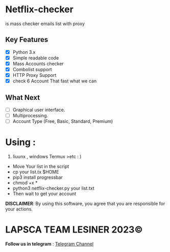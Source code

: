 # Netflix-checker
is mass checker emails list with proxy  

## Key Features
- [x] Python 3.x
- [x] Simple readable code
- [x] Mass Accounts checker
- [x] Combolist support
- [x] HTTP Proxy Support 
- [x] check 6 Account That fast what we can 

## What Next

- [ ] Graphical user interface.
- [ ] Multiprocessing.
- [ ] Account Type (Free, Basic, Standard, Premium)
# Using :
1. liuunx , windows Termux >etc : )
- Move Your list in the script 
- cp your list.tx $HOME 
- pip3 install progressbar
- chmod +x *
- python3 netflix-checker.py your list.txt 
- Then wait to get your account 

**DISCLAIMER**: By using this software, you agree that you are responsible for your actions.
# LAPSCA TEAM LESINER 2023© 
**Follow us in telegram** : [Telegram Channel](https://t.me/estkan3a) 

